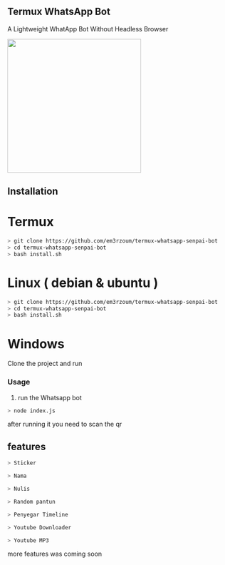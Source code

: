 ## Termux WhatsApp Bot 

A Lightweight WhatApp Bot Without Headless Browser

<img src="https://64.media.tumblr.com/091f9b653f3b38173accd2e83397a0ee/tumblr_n6jdp0bngP1tagi5so1_640.png" width="300" >


 

## Installation


# Termux
```bash
> git clone https://github.com/em3rzoum/termux-whatsapp-senpai-bot
> cd termux-whatsapp-senpai-bot
> bash install.sh

```

# Linux ( debian & ubuntu )
```bash
> git clone https://github.com/em3rzoum/termux-whatsapp-senpai-bot
> cd termux-whatsapp-senpai-bot
> bash install.sh

```

# Windows

Clone the project and run 



### Usage
1. run the Whatsapp bot

```bash
> node index.js
```

after running it you need to scan the qr


## features 

```bash
> Sticker 

> Nama 

> Nulis

> Random pantun

> Penyegar Timeline

> Youtube Downloader

> Youtube MP3
```

more features was coming soon
